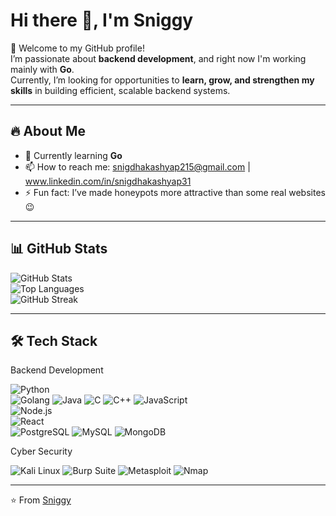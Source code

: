 # Hi there 👋, I'm Sniggy

🌟 Welcome to my GitHub profile!  
I’m passionate about **backend development**, and right now I'm working mainly with **Go**.  
Currently, I’m looking for opportunities to **learn, grow, and strengthen my skills** in building efficient, scalable backend systems.

---

## 🔥 About Me
- 🌱 Currently learning **Go**
- 📫 How to reach me: snigdhakashyap215@gmail.com | www.linkedin.com/in/snigdhakashyap31
- ⚡ Fun fact: I’ve made honeypots more attractive than some real websites 😉

---

## 📊 GitHub Stats
![GitHub Stats](https://github-readme-stats.vercel.app/api?username=snigdhask&show_icons=true&theme=radical)  
![Top Languages](https://github-readme-stats.vercel.app/api/top-langs/?username=snigdhask&layout=compact&theme=radical)  
![GitHub Streak](https://streak-stats.demolab.com?user=snigdhask&theme=radical)

---

## 🛠️ Tech Stack
Backend Development

![Python](https://img.shields.io/badge/-Python-3776AB?logo=python&logoColor=white)  
![Golang](https://img.shields.io/badge/Go-00ADD8?style=for-the-badge&logo=go&logoColor=white)
![Java](https://img.shields.io/badge/Java-007396?style=for-the-badge&logo=java&logoColor=white)
![C](https://img.shields.io/badge/C-00599C?style=for-the-badge&logo=c&logoColor=white)
![C++](https://img.shields.io/badge/C++-00599C?style=for-the-badge&logo=cplusplus&logoColor=white)
![JavaScript](https://img.shields.io/badge/-JavaScript-F7DF1E?logo=javascript&logoColor=black)  
![Node.js](https://img.shields.io/badge/-Node.js-339933?logo=node.js&logoColor=white)  
![React](https://img.shields.io/badge/-React-61DAFB?logo=react&logoColor=black)  
![PostgreSQL](https://img.shields.io/badge/PostgreSQL-316192?style=for-the-badge&logo=postgresql&logoColor=white)
![MySQL](https://img.shields.io/badge/MySQL-4479A1?style=for-the-badge&logo=mysql&logoColor=white)
![MongoDB](https://img.shields.io/badge/MongoDB-4EA94B?style=for-the-badge&logo=mongodb&logoColor=white)

Cyber Security

![Kali Linux](https://img.shields.io/badge/Kali%20Linux-268BEE?style=for-the-badge&logo=kalilinux&logoColor=white)
![Burp Suite](https://img.shields.io/badge/Burp%20Suite-FF6633?style=for-the-badge&logo=burpsuite&logoColor=white)
![Metasploit](https://img.shields.io/badge/Metasploit-000000?style=for-the-badge&logo=metasploit&logoColor=white)
![Nmap](https://img.shields.io/badge/Nmap-00457C?style=for-the-badge&logo=nmap&logoColor=white)

---

⭐️ From [Sniggy](https://github.com/sniggy)


<!--
**snigdhask/snigdhask** is a ✨ _special_ ✨ repository because its `README.md` (this file) appears on your GitHub profile.

Here are some ideas to get you started:

- 🔭 I’m currently working on ...
- 🌱 I’m currently learning ...
- 👯 I’m looking to collaborate on ...
- 🤔 I’m looking for help with ...
- 💬 Ask me about ...
- 📫 How to reach me: ...
- 😄 Pronouns: ...
- ⚡ Fun fact: ...
-->
